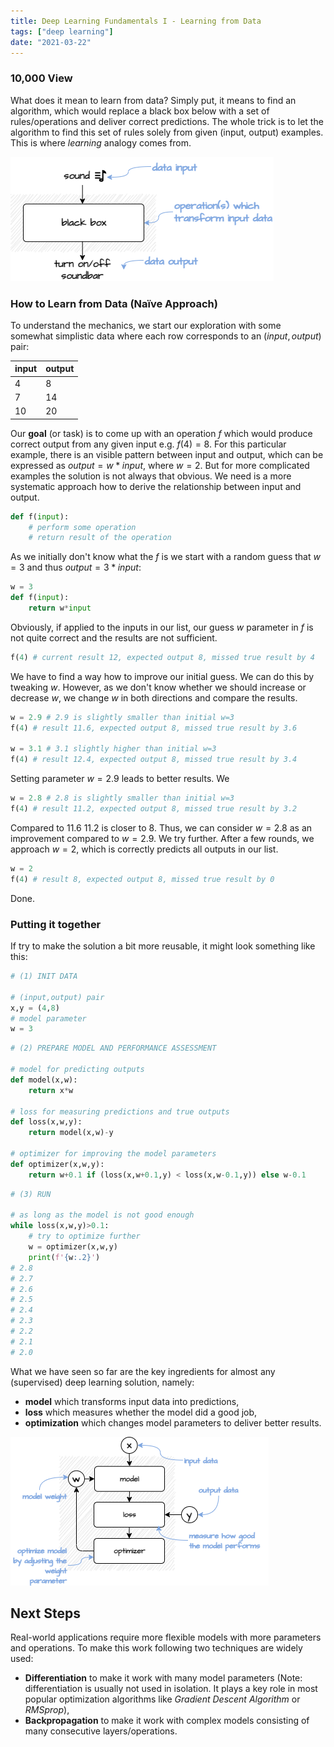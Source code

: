 ```yaml
---
title: Deep Learning Fundamentals I - Learning from Data 
tags: ["deep learning"]
date: "2021-03-22"
---
```



### 10,000 View

What does it mean to learn from data? Simply put, it means to find an algorithm, which would replace a black box below with a set of rules/operations and deliver correct predictions. The whole trick is to let the algorithm to find this set of rules solely from given (input, output) examples. This is where *learning* analogy comes from.

![black box](./deeplych-dl-model.png)

### How to Learn from Data (Naïve Approach)
To understand the mechanics, we start our exploration with some somewhat simplistic data where each row corresponds to an $(input, output)$ pair:


| input  | output |
|--------|--------|
| 4      | 8      |
| 7      | 14     |
| 10     | 20     |

Our **goal** (or task) is to come up with an operation $f$ which would produce correct output from any given input e.g. $f(4)=8$. For this particular example, there is an visible pattern between input and output, which can be expressed as $output=w*input$, where $w=2$. But for more complicated examples the solution is not always that obvious. We need is a more systematic approach how to derive the relationship between input and output. 


```python
def f(input):
    # perform some operation
    # return result of the operation
```

As we initially don't know what the $f$ is we start with a random guess that $w=3$ and thus $output=3*input$:  

```python
w = 3
def f(input):
    return w*input
```

Obviously, if applied to the inputs in our list, our guess $w$ parameter in $f$ is not quite correct and the results are not sufficient.

```python
f(4) # current result 12, expected output 8, missed true result by 4
```

We have to find a way how to improve our initial guess. We can do this by tweaking $w$. However, as we don't know whether we should increase or decrease $w$, we change $w$ in both directions and compare the results.

```python
w = 2.9 # 2.9 is slightly smaller than initial w=3
f(4) # result 11.6, expected output 8, missed true result by 3.6

w = 3.1 # 3.1 slightly higher than initial w=3
f(4) # result 12.4, expected output 8, missed true result by 3.4
```

Setting parameter $w=2.9$ leads to better results. We 

```python
w = 2.8 # 2.8 is slightly smaller than initial w=3
f(4) # result 11.2, expected output 8, missed true result by 3.2
```

Compared to $11.6$ $11.2$ is closer to $8$. Thus, we can consider $w=2.8$ as an improvement compared to $w=2.9$. We try further. After a few rounds, we approach $w=2$, which is  correctly predicts all outputs in our list. 
```python
w = 2 
f(4) # result 8, expected output 8, missed true result by 0
```
Done.

### Putting it together
If try to make the solution a bit more reusable, it might look something like this:

```python
# (1) INIT DATA

# (input,output) pair
x,y = (4,8) 
# model parameter
w = 3 
```

```python
# (2) PREPARE MODEL AND PERFORMANCE ASSESSMENT
 
# model for predicting outputs
def model(x,w):
    return x*w

# loss for measuring predictions and true outputs
def loss(x,w,y):
    return model(x,w)-y

# optimizer for improving the model parameters
def optimizer(x,w,y):
    return w+0.1 if (loss(x,w+0.1,y) < loss(x,w-0.1,y)) else w-0.1
```

```python
# (3) RUN

# as long as the model is not good enough
while loss(x,w,y)>0.1:
    # try to optimize further
    w = optimizer(x,w,y)
    print(f'{w:.2}') 
# 2.8
# 2.7
# 2.6
# 2.5
# 2.4
# 2.3
# 2.2
# 2.1
# 2.0  
```

What we have seen so far are the key ingredients for almost any (supervised) deep learning solution, namely:
- **model** which transforms input data into predictions, 
- **loss** which measures whether the model did a good job,
- **optimization** which changes model parameters to deliver better results.

![black box](./deeplych-dl-overview.png)

## Next Steps
Real-world applications require more flexible models with more parameters and operations. To make this work following two techniques are widely used:

- **Differentiation** to make it work with many model parameters (Note: differentiation is usually not used in isolation. It plays a key role in most popular optimization algorithms like *Gradient Descent Algorithm* or *RMSprop*), 
- **Backpropagation** to make it work with complex models consisting of many consecutive layers/operations.



